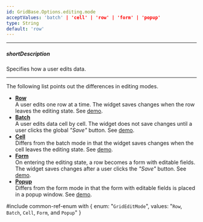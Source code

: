 ```yaml
---
id: GridBase.Options.editing.mode
acceptValues: 'batch' | 'cell' | 'row' | 'form' | 'popup'
type: String
default: 'row'
---
```

---
##### shortDescription
Specifies how a user edits data.

---
The following list points out the differences in editing modes.

- [**Row**](/Documentation/Guide/Widgets/{WidgetName}/Editing/#User_Interaction/Row_Mode)       
A user edits one row at a time. The widget saves changes when the row leaves the editing state. See [demo](/Demos/WidgetsGallery/Demo/{WidgetName}/RowEditing/).
- [**Batch**](/Documentation/Guide/Widgets/{WidgetName}/Editing/#User_Interaction/Batch_Mode)     
A user edits data cell by cell. The widget does not save changes until a user clicks the global *"Save"* button. See [demo](/Demos/WidgetsGallery/Demo/{WidgetName}/BatchEditing/).
- [**Cell**](/Documentation/Guide/Widgets/{WidgetName}/Editing/#User_Interaction/Cell_Mode)      
Differs from the batch mode in that the widget saves changes when the cell leaves the editing state. See [demo](/Demos/WidgetsGallery/Demo/{WidgetName}/CellEditing/).
- [**Form**](/Documentation/Guide/Widgets/{WidgetName}/Editing/#User_Interaction/Form_Mode)      
On entering the editing state, a row becomes a form with editable fields. The widget saves changes after a user clicks the *"Save"* button. See [demo](/Demos/WidgetsGallery/Demo/{WidgetName}/FormEditing/).
- [**Popup**](/Documentation/Guide/Widgets/{WidgetName}/Editing/#User_Interaction/Popup_Mode)     
Differs from the form mode in that the form with editable fields is placed in a popup window. See [demo](/Demos/WidgetsGallery/Demo/{WidgetName}/PopupEditing/).

#include common-ref-enum with {
    enum: "`GridEditMode`",
    values: "`Row`, `Batch`, `Cell`, `Form`, and `Popup`"
}